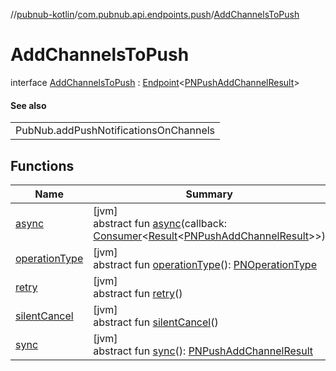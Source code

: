 //[pubnub-kotlin](../../../index.md)/[com.pubnub.api.endpoints.push](../index.md)/[AddChannelsToPush](index.md)

# AddChannelsToPush

interface [AddChannelsToPush](index.md) : [Endpoint](../../com.pubnub.api/-endpoint/index.md)&lt;[PNPushAddChannelResult](../../../../pubnub-core/pubnub-core-api/pubnub-core-api/com.pubnub.api.models.consumer.push/-p-n-push-add-channel-result/index.md)&gt; 

#### See also

| |
|---|
| PubNub.addPushNotificationsOnChannels |

## Functions

| Name | Summary |
|---|---|
| [async](index.md#1783297190%2FFunctions%2F51989805) | [jvm]<br>abstract fun [async](index.md#1783297190%2FFunctions%2F51989805)(callback: [Consumer](https://docs.oracle.com/javase/8/docs/api/java/util/function/Consumer.html)&lt;[Result](../../../../pubnub-gson/com.pubnub.api.v2.callbacks/-result/index.md)&lt;[PNPushAddChannelResult](../../../../pubnub-core/pubnub-core-api/pubnub-core-api/com.pubnub.api.models.consumer.push/-p-n-push-add-channel-result/index.md)&gt;&gt;) |
| [operationType](../-remove-channels-from-push/index.md#1414065386%2FFunctions%2F51989805) | [jvm]<br>abstract fun [operationType](../-remove-channels-from-push/index.md#1414065386%2FFunctions%2F51989805)(): [PNOperationType](../../../../pubnub-core/pubnub-core-api/pubnub-core-api/com.pubnub.api.enums/-p-n-operation-type/index.md) |
| [retry](../-remove-channels-from-push/index.md#2020801116%2FFunctions%2F51989805) | [jvm]<br>abstract fun [retry](../-remove-channels-from-push/index.md#2020801116%2FFunctions%2F51989805)() |
| [silentCancel](../-remove-channels-from-push/index.md#-675955969%2FFunctions%2F51989805) | [jvm]<br>abstract fun [silentCancel](../-remove-channels-from-push/index.md#-675955969%2FFunctions%2F51989805)() |
| [sync](../-remove-channels-from-push/index.md#40193115%2FFunctions%2F51989805) | [jvm]<br>abstract fun [sync](../-remove-channels-from-push/index.md#40193115%2FFunctions%2F51989805)(): [PNPushAddChannelResult](../../../../pubnub-core/pubnub-core-api/pubnub-core-api/com.pubnub.api.models.consumer.push/-p-n-push-add-channel-result/index.md) |
